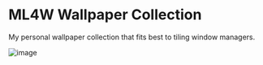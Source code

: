 # ML4W Wallpaper Collection

My personal wallpaper collection that fits best to tiling window managers.

![image](https://github.com/user-attachments/assets/1e8ac45a-b64e-42eb-b161-c85b00f55630)
